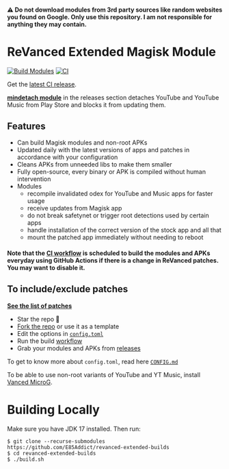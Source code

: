#### ⚠️ Do not download modules from 3rd party sources like random websites you found on Google. Only use this repository. I am not responsible for anything they may contain.

# ReVanced Extended Magisk Module
[![Build Modules](https://github.com/E85Addict/revanced-extended-builds/actions/workflows/build.yml/badge.svg)](https://github.com/E85Addict/revanced-extended-builds/actions/workflows/build.yml)
[![CI](https://github.com/E85Addict/revanced-extended-builds/actions/workflows/ci.yml/badge.svg?event=schedule)](https://github.com/E85Addict/revanced-extended-builds/actions/workflows/ci.yml)

Get the [latest CI release](https://github.com/E85Addict/revanced-extended-builds/releases).

[**mindetach module**](https://github.com/j-hc/mindetach-magisk) in the releases section detaches YouTube and YouTube Music from Play Store and blocks it from updating them.

## Features
 * Can build Magisk modules and non-root APKs
 * Updated daily with the latest versions of apps and patches in accordance with your configuration
 * Cleans APKs from unneeded libs to make them smaller
 * Fully open-source, every binary or APK is compiled without human intervention
 * Modules
     * recompile invalidated odex for YouTube and Music apps for faster usage
     * receive updates from Magisk app
     * do not break safetynet or trigger root detections used by certain apps
     * handle installation of the correct version of the stock app and all that
     * mount the patched app immediately without needing to reboot

#### **Note that the [CI workflow](../../actions/workflows/ci.yml) is scheduled to build the modules and APKs everyday using GitHub Actions if there is a change in ReVanced patches. You may want to disable it.**

## To include/exclude patches
[**See the list of patches**](https://github.com/inotia00/revanced-patches/tree/revanced-extended#-patches)

 * Star the repo :eyes:
 * [Fork the repo](https://github.com/E85Addict/revanced-extended-builds/fork) or use it as a template
 * Edit the options in [`config.toml`](./config.toml)
 * Run the build [workflow](../../actions/workflows/build.yml)
 * Grab your modules and APKs from [releases](../../releases)

To get to know more about `config.toml`, read here [`CONFIG.md`](./CONFIG.md)

To be able to use non-root variants of YouTube and YT Music, install [Vanced MicroG](https://github.com/Inotia00/VancedMicroG/releases).

# Building Locally
Make sure you have JDK 17 installed. Then run:

```console
$ git clone --recurse-submodules https://github.com/E85Addict/revanced-extended-builds
$ cd revanced-extended-builds
$ ./build.sh
```
